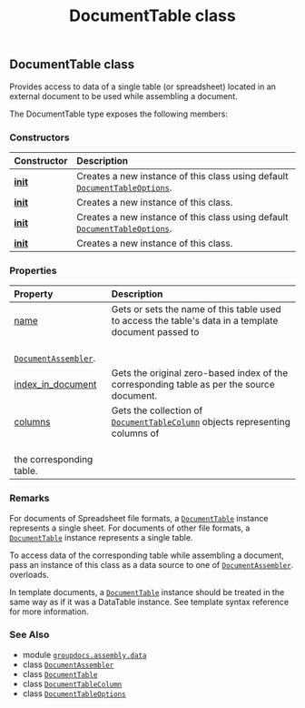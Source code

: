 ﻿---
title: DocumentTable class
second_title: GroupDocs.Assembly for Python via .NET API References
description: 
type: docs
url: /python-net/groupdocs.assembly.data/documenttable/
is_root: false
weight: 30
---

## DocumentTable class

Provides access to data of a single table (or spreadsheet) located in an external document to be used while 
assembling a document.



The DocumentTable type exposes the following members:

### Constructors
| Constructor | Description |
| :- | :- |
| [__init__](/assembly/python-net/groupdocs.assembly.data/documenttable/__init__/#str-int) | Creates a new instance of this class using default [`DocumentTableOptions`](/assembly/python-net/groupdocs.assembly.data/documenttableoptions). |
| [__init__](/assembly/python-net/groupdocs.assembly.data/documenttable/__init__/#str-int-groupdocs.assembly.data.DocumentTableOptions) | Creates a new instance of this class. |
| [__init__](/assembly/python-net/groupdocs.assembly.data/documenttable/__init__/#io.RawIOBase-int) | Creates a new instance of this class using default [`DocumentTableOptions`](/assembly/python-net/groupdocs.assembly.data/documenttableoptions). |
| [__init__](/assembly/python-net/groupdocs.assembly.data/documenttable/__init__/#io.RawIOBase-int-groupdocs.assembly.data.DocumentTableOptions) | Creates a new instance of this class. |


### Properties
| Property | Description |
| :- | :- |
| [name](/assembly/python-net/groupdocs.assembly.data/documenttable/name) | Gets or sets the name of this table used to access the table's data in a template document passed to<br/>[`DocumentAssembler`](/assembly/python-net/groupdocs.assembly/documentassembler). |
| [index_in_document](/assembly/python-net/groupdocs.assembly.data/documenttable/index_in_document) | Gets the original zero-based index of the corresponding table as per the source document. |
| [columns](/assembly/python-net/groupdocs.assembly.data/documenttable/columns) | Gets the collection of [`DocumentTableColumn`](/assembly/python-net/groupdocs.assembly.data/documenttablecolumn) objects representing columns of <br/>the corresponding table. |



### Remarks 


For documents of Spreadsheet file formats, a [`DocumentTable`](/assembly/python-net/groupdocs.assembly.data/documenttable) instance represents a single sheet.
For documents of other file formats, a [`DocumentTable`](/assembly/python-net/groupdocs.assembly.data/documenttable) instance represents a single table.




To access data of the corresponding table while assembling a document, pass an instance of this class as 
a data source to one of [`DocumentAssembler`](/assembly/python-net/groupdocs.assembly/documentassembler).
overloads.




In template documents, a [`DocumentTable`](/assembly/python-net/groupdocs.assembly.data/documenttable) instance should be treated in the same way as if it was
a DataTable instance. See template syntax reference for more information.

### See Also
* module [`groupdocs.assembly.data`](..)
* class [`DocumentAssembler`](/assembly/python-net/groupdocs.assembly/documentassembler)
* class [`DocumentTable`](/assembly/python-net/groupdocs.assembly.data/documenttable)
* class [`DocumentTableColumn`](/assembly/python-net/groupdocs.assembly.data/documenttablecolumn)
* class [`DocumentTableOptions`](/assembly/python-net/groupdocs.assembly.data/documenttableoptions)
